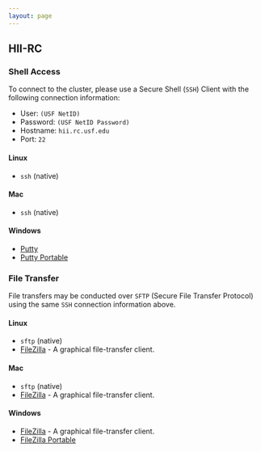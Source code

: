 ```yaml
---
layout: page
---
```


## HII-RC

### Shell Access

To connect to the cluster, please use a Secure Shell (`SSH`) Client with the following connection information:

- User: `(USF NetID)`
- Password: `(USF NetID Password)`
- Hostname: `hii.rc.usf.edu`
- Port: `22`

#### Linux

- `ssh` (native)

#### Mac

- `ssh` (native)

#### Windows

- [Putty](http://www.chiark.greenend.org.uk/~sgtatham/putty/download.html)
- [Putty Portable](http://portableapps.com/apps/internet/putty_portable)

### File Transfer

File transfers may be conducted over `SFTP` (Secure File Transfer Protocol) using the same `SSH` connection information above.

#### Linux

- `sftp` (native)
- [FileZilla](https://filezilla-project.org/) - A graphical file-transfer client.

#### Mac

- `sftp` (native)
- [FileZilla](https://filezilla-project.org/) - A graphical file-transfer client.

#### Windows

- [FileZilla](https://filezilla-project.org/) - A graphical file-transfer client.
- [FileZilla Portable](http://portableapps.com/apps/internet/putty_portable)
